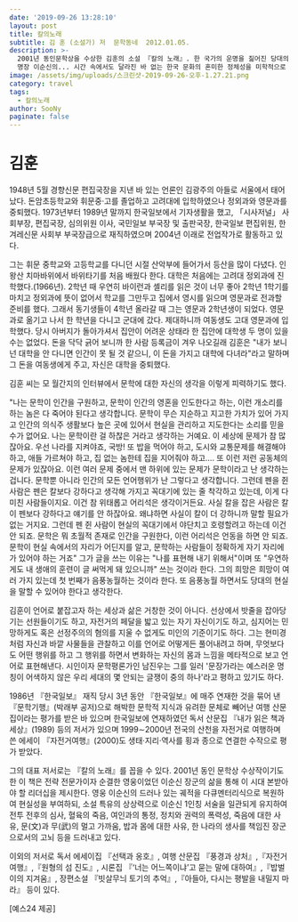 ```yaml
---
date: '2019-09-26 13:28:10'
layout: post
title: 칼의노래
subtitle: 김 훈 (소설가) 저  문학동네  2012.01.05.
description: >-
  2001년 동인문학상을 수상한 김훈의 소설 『칼의 노래』. 한 국가의 운명을 짊어진 당대의 영웅이자, 정치 모략에 희생되어 장렬히 전사한
  명장 이순신의... 시간 속에서도 달라진 바 없는 한국 문화의 혼미한 정체성을 미학적으로 다루고 있다.
image: /assets/img/uploads/스크린샷-2019-09-26-오후-1.27.21.png
category: travel
tags:
  - 칼의노래
author: SooNy
paginate: false
---
```

# 김훈

1948년 5월 경향신문 편집국장을 지낸 바 있는 언론인 김광주의 아들로 서울에서 태어났다. 돈암초등학교와 휘문중·고를 졸업하고 고려대에 입학하였으나 정외과와 영문과를 중퇴했다. 1973년부터 1989년 말까지 한국일보에서 기자생활을 했고, 「시사저널」 사회부장, 편집국장, 심의위원 이사, 국민일보 부국장 및 출판국장, 한국일보 편집위원, 한겨레신문 사회부 부국장급으로 재직하였으며 2004년 이래로 전업작가로 활동하고 있다.



그는 휘문 중학교와 고등학교를 다니던 시절 산악부에 들어가서 등산을 많이 다녔다. 인왕산 치마바위에서 바위타기를 처음 배웠다 한다. 대학은 처음에는 고려대 정외과에 진학했다.(1966년). 2학년 때 우연히 바이런과 셸리를 읽은 것이 너무 좋아 2학년 1학기를 마치고 정외과에 뜻이 없어서 학교를 그만두고 집에서 영시를 읽으며 영문과로 전과할 준비를 했다. 그래서 동기생들이 4학년 올라갈 때 그는 영문과 2학년생이 되었다. 영문과로 옮기고 나서 한 학년을 다니고 군대에 갔다. 제대하니까 여동생도 고대 영문과에 입학했다. 당시 아버지가 돌아가셔서 집안이 어려운 상태라 한 집안에 대학생 두 명이 있을 수는 없었다. 돈을 닥닥 긁어 보니까 한 사람 등록금이 겨우 나오길래 김훈은 "내가 보니 넌 대학을 안 다니면 인간이 못 될 것 같으니, 이 돈을 가지고 대학에 다녀라"라고 말하며 그 돈을 여동생에게 주고, 자신은 대학을 중퇴했다.



김훈 씨는 모 월간지의 인터뷰에서 문학에 대한 자신의 생각을 이렇게 피력하기도 했다.



"나는 문학이 인간을 구원하고, 문학이 인간의 영혼을 인도한다고 하는, 이런 개소리를 하는 놈은 다 죽어야 된다고 생각합니다. 문학이 무슨 지순하고 지고한 가치가 있어 가지고 인간의 의식주 생활보다 높은 곳에 있어서 현실을 관리하고 지도한다는 소리를 믿을 수가 없어요. 나는 문학이란 걸 하찮은 거라고 생각하는 거예요. 이 세상에 문제가 참 많잖아요. 우선 나라를 지켜야죠, 국방! 또 밥을 먹어야 하고, 도시와 교통문제를 해결해야 하고, 애들 가르쳐야 하고, 집 없는 놈한테 집을 지어줘야 하고…. 또 이런 저런 공동체의 문제가 있잖아요. 이런 여러 문제 중에서 맨 하위에 있는 문제가 문학이라고 난 생각하는 겁니다. 문학뿐 아니라 인간의 모든 언어행위가 난 그렇다고 생각합니다. 그런데 펜을 쥔 사람은 펜은 칼보다 강하다고 생각해 가지고 꼭대기에 있는 줄 착각하고 있는데, 이게 다 미친 사람들이지요. 이건 참 위태롭고 어리석은 생각이거든요. 사실 칼을 잡은 사람은 칼이 펜보다 강하다고 얘기를 안 하잖아요. 왜냐하면 사실이 칼이 더 강하니까 말할 필요가 없는 거지요. 그런데 펜 쥔 사람이 현실의 꼭대기에서 야단치고 호령할려고 하는데 이건 안 되죠. 문학은 뭐 초월적 존재로 인간을 구원한다, 이런 어리석은 언동을 하면 안 되죠. 문학이 현실 속에서의 자리가 어딘지를 알고, 문학하는 사람들이 정확하게 자기 자리에 가 있어야 하는 거죠" 그가 글을 쓰는 이유는 "나를 표현해 내기 위해서"이며 또 "우연하게도 내 생애의 훈련이 글 써먹게 돼 있으니까" 쓰는 것이라 한다. 그의 희망은 희망이 여러 가지 있는데 첫 번째가 음풍농월하는 것이라 한다. 또 음풍농월 하면서도 당대의 현실을 말할 수 있어야 한다고 생각한다.



김훈이 언어로 붙잡고자 하는 세상과 삶은 거창한 것이 아니다. 선상에서 밧줄을 잡아당기는 선원들이기도 하고, 자전거의 페달을 밟고 있는 자기 자신이기도 하고, 심지어는 민망하게도 혹은 선정주의의 혐의를 지울 수 없게도 미인의 기준이기도 하다. 그는 현미경처럼 자신과 바깥 사물들을 관찰하고 이를 언어로 어떻게든 풀어내려고 하며, 무엇보다도 어떤 행위를 하고 그 행위를 하면서 변화하는 자신의 몸과 느낌을 메타적으로 보고 언어로 표현해낸다. 시인이자 문학평론가인 남진우는 그를 일러 '문장가라는 예스러운 명칭이 어색하지 않은 우리 세대의 몇 안되는 글쟁이 중의 하나'라고 평하고 있기도 하다.



1986년 『한국일보』 재직 당시 3년 동안 『한국일보』에 매주 연재한 것을 묶어 낸 『문학기행』(박래부 공저)으로 해박한 문학적 지식과 유려한 문체로 빼어난 여행 산문집이라는 평가를 받은 바 있으며 한국일보에 연재하였던 독서 산문집 『내가 읽은 책과 세상』(1989) 등의 저서가 있으며 1999∼2000년 전국의 산천을 자전거로 여행하며 쓴 에세이 『자전거여행』(2000)도 생태·지리·역사를 횡과 종으로 연결한 수작으로 평가 받았다.



그의 대표 저서로는 『칼의 노래』를 꼽을 수 있다. 2001년 동인 문학상 수상작이기도 한 이 책은 전략 전문가이자 순결한 영웅이었던 이순신 장군의 삶을 통해 이 시대 본받아야 할 리더십을 제시한다. 영웅 이순신의 드러나 있는 궤적을 다큐멘터리식으로 복원하여 현실성을 부여하되, 소설 특유의 상상력으로 이순신 1인칭 서술을 일관되게 유지하여 전투 전후의 심사, 혈육의 죽음, 여인과의 통정, 정치와 권력의 폭력성, 죽음에 대한 사유, 문(文)과 무(武)의 멀고 가까움, 밥과 몸에 대한 사유, 한 나라의 생사를 책임진 장군으로서의 고뇌 등을 드러내고 있다.



이외의 저서로 독서 에세이집 『선택과 옹호』, 여행 산문집 『풍경과 상처』,『자전거여행』,『원형의 섬 진도』, 시론집 『‘너는 어느쪽이냐’고 묻는 말에 대하여』,『밥벌이의 지겨움』, 장편소설 『빗살무늬 토기의 추억』,『아들아, 다시는 평발을 내밀지 마라』 등이 있다.



\[예스24 제공]
